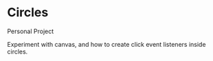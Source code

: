 # Circles
Personal Project

Experiment with canvas, and how to create click event listeners inside circles.
